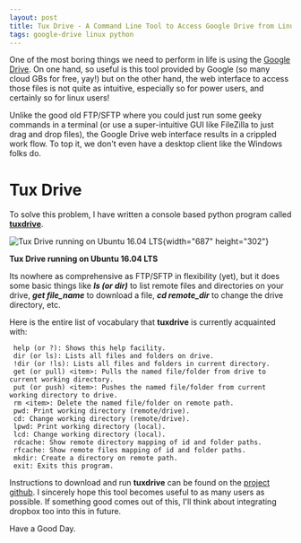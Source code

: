 ```yaml
---
layout: post
title: Tux Drive - A Command Line Tool to Access Google Drive from Linux
tags: google-drive linux python
---
```


One of the most boring things we need to perform in life is using the [Google Drive](https://drive.google.com/drive/). On one hand, so useful is this tool provided by Google (so many cloud GBs for free, yay!) but on the other hand, the web interface to access those files is not quite as intuitive, especially so for power users, and certainly so for linux users!<!--more-->

Unlike the good old FTP/SFTP where you could just run some geeky commands in a terminal (or use a super-intuitive GUI like FileZilla to just drag and drop files), the Google Drive web interface results in a crippled work flow. To top it, we don't even have a desktop client like the Windows folks do.

Tux Drive
=========

To solve this problem, I have written a console based python program called [**tuxdrive**](https://github.com/prahladyeri/tuxdrive).

![Tux Drive running on Ubuntu 16.04 LTS](https://raw.githubusercontent.com/prahladyeri/tuxdrive/master/screenshot.png){width="687" height="302"}

**Tux Drive running on Ubuntu 16.04 LTS**

Its nowhere as comprehensive as FTP/SFTP in flexibility (yet), but it does some basic things like ***ls (or dir)*** to list remote files and directories on your drive, ***get file\_name*** to download a file, ***cd remote\_dir*** to change the drive directory, etc.

Here is the entire list of vocabulary that **tuxdrive** is currently acquainted with:

	 help (or ?): Shows this help facility.
	 dir (or ls): Lists all files and folders on drive.
	 !dir (or !ls): Lists all files and folders in current directory.
	 get (or pull) <item>: Pulls the named file/folder from drive to current working directory.
	 put (or push) <item>: Pushes the named file/folder from current working directory to drive.
	 rm <item>: Delete the named file/folder on remote path.
	 pwd: Print working directory (remote/drive).
	 cd: Change working directory (remote/drive).
	 lpwd: Print working directory (local).
	 lcd: Change working directory (local).
	 rdcache: Show remote directory mapping of id and folder paths.
	 rfcache: Show remote files mapping of id and folder paths.
	 mkdir: Create a directory on remote path.
	 exit: Exits this program.

Instructions to download and run **tuxdrive** can be found on the [project github](https://github.com/prahladyeri/tuxdrive). I sincerely hope this tool becomes useful to as many users as possible. If something good comes out of this, I'll think about integrating dropbox too into this in future.

Have a Good Day.
